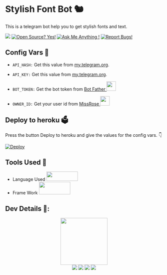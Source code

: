 # Stylish Font Bot 🐿
This is a telegram bot help you to get stylish fonts and text.

<a href="https://telegram.dog/stylishtext_Nsbot"><img src="https://img.shields.io/badge/Telegram-Bot-blue.svg?logo=telegram"></a>
[![Open Source? Yes!](https://badgen.net/badge/Open%20Source%20%3F/Yes/yellow?icon=github)](https://github.com/utkarsh212646/stylishtextgenbot)
[![Ask Me Anything !](https://img.shields.io/badge/🤔%20Ask%20me-anything-1abc9c.svg)](https://telegram.dog/rahul_thakor)
[![Report Bugs!](https://badgen.net/badge/🐞%20Report%20/Bugs/red)](https://telegram.dog/alpha_bot_support)

## Config Vars 🤖
- `API_HASH:` Get this value from [my.telegram.org](https://my.telegram.org).

- `API_KEY:` Get this value from [my.telegram.org](https://my.telegram.org).

- `BOT_TOKEN:` Get the bot token from [Bot Father <img src="https://telegra.ph/file/8d80c13110506bf1cb58e.jpg" width="30" height="30">](https://telegram.dog/BotFather)

- `OWNER_ID:` Get your user id from [MissRose <img src="https://telegra.ph/file/0a36032bd2221c8d4209d.jpg" width="30" height="30">](https://telegram.dog/MissRose_bot)

## Deploy to heroku 🗳
Press the button Deploy to heroku and give the values for the config vars. 👇

[![Deploy](https://www.herokucdn.com/deploy/button.svg)](https://heroku.com/deploy?template=https://github.com/crazebotz/Stylish-Text-Bot)

## Tools Used 🧰
- Language Used [<img src="https://telegra.ph/file/960ed8709acaf8c68b894.jpg" width="100" height="30">](https://www.python.org/)
- Frame Work [<img src="https://telegra.ph/file/804f06d1590f7619a63ed.jpg" width="100" height="40">](https://github.com/pyrogram/pyrogram)

## Dev Details 👤:
<p align="middle">
<img src="https://telegra.ph/file/2a3eab01d1201f40b3ffc.jpg" width="150" height="150"><br>
<img src="https://badgen.net/badge/Name/UTKARSH/FF33FF?icon=awesome&labelColor=0080FF"></a>
<a href="https://telegram.dog/crazebots"><img src="https://img.shields.io/badge/Telegram-Link-blue.svg?logo=telegram"></a>
<a href="https://github.com/crazebotz"><img src="https://badgen.net/badge/Follow%20on%20/GitHub/80FF00?icon=github&labelColor=black"></a>
<a href="https://youtube.com/technologyrk"><img src="https://img.shields.io/badge/YouTube-Channel-FF3333.svg?logo=youtube&logoColor=FF3333"></a>
<p align="left">
</p>
